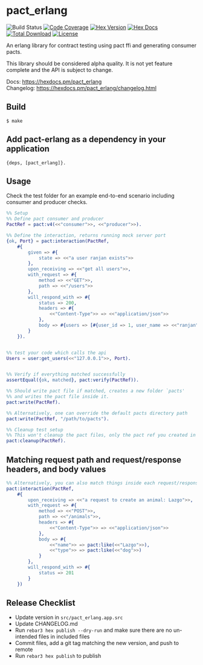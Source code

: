 pact_erlang
=====

![Build Status](https://github.com/greyorange-labs/pact_erlang/actions/workflows/erlang.yml/badge.svg?event=push)
[![Code Coverage](https://codecov.io/gh/greyorange-labs/pact_erlang/branch/develop/graph/badge.svg?token=9F8XCB1TBR)](https://codecov.io/gh/greyorange-labs/pact_erlang)
[![Hex Version](https://img.shields.io/hexpm/v/pact_erlang.svg)](https://hex.pm/packages/pact_erlang)
[![Hex Docs](https://img.shields.io/badge/hex-docs-lightgreen.svg)](https://hexdocs.pm/pact_erlang/)
[![Total Download](https://img.shields.io/hexpm/dt/pact_erlang.svg)](https://hex.pm/packages/pact_erlang)
[![License](https://img.shields.io/hexpm/l/pact_erlang.svg)](https://github.com/greyorange-labs/pact_erlang/blob/develop/LICENSE)


An erlang library for contract testing using pact ffi and generating consumer pacts.

This library should be considered alpha quality. It is not yet feature complete and the API is subject to change.

Docs: https://hexdocs.pm/pact_erlang \
Changelog: https://hexdocs.pm/pact_erlang/changelog.html

Build
-----

    $ make


Add pact-erlang as a dependency in your application
---------------------------------------------------
```
{deps, [pact_erlang]}.
```

Usage
-----

Check the test folder for an example end-to-end scenario including consumer and producer checks.

```erlang
%% Setup
%% Define pact consumer and producer
PactRef = pact:v4(<<"consumer">>, <<"producer">>).

%% Define the interaction, returns running mock server port
{ok, Port} = pact:interaction(PactRef,
    #{
        given => #{
            state => <<"a user ranjan exists">>
        },
        upon_receiving => <<"get all users">>,
        with_request => #{
            method => <<"GET">>,
            path => <<"/users">>
        },
        will_respond_with => #{
            status => 200,
            headers => #{
                <<"Content-Type">> => <<"application/json">>
            },
            body => #{users => [#{user_id => 1, user_name => <<"ranjan">>, age => 26}]}
        }
    }).


%% test your code which calls the api
Users = user:get_users(<<"127.0.0.1">>, Port).


%% Verify if everything matched successfully
assertEqual({ok, matched}, pact:verify(PactRef)).

%% Should write pact file if matched, creates a new folder `pacts'
%% and writes the pact file inside it.
pact:write(PactRef).

%% Alternatively, one can override the default pacts directory path
pact:write(PactRef, "/path/to/pacts").

%% Cleanup test setup
%% This won't cleanup the pact files, only the pact ref you created in the test setup
pact:cleanup(PactRef).
```

Matching request path and request/response headers, and body values
-----

```erlang
%% Alternatively, you can also match things inside each request/response
pact:interaction(PactRef,
    #{
        upon_receiving => <<"a request to create an animal: Lazgo">>,
        with_request => #{
            method => <<"POST">>,
            path => <<"/animals">>,
            headers => #{
                <<"Content-Type">> => <<"application/json">>
            },
            body => #{
                <<"name">> => pact:like(<<"Lazgo">>),
                <<"type">> => pact:like(<<"dog">>)
            }
        },
        will_respond_with => #{
            status => 201
        }
    })
```

Release Checklist
-----

- Update version in `src/pact_erlang.app.src`
- Update CHANGELOG.md
- Run `rebar3 hex publish --dry-run` and make sure there are no un-intended files in included files
- Commit files, add a git tag matching the new version, and push to remote
- Run `rebar3 hex publish` to publish
